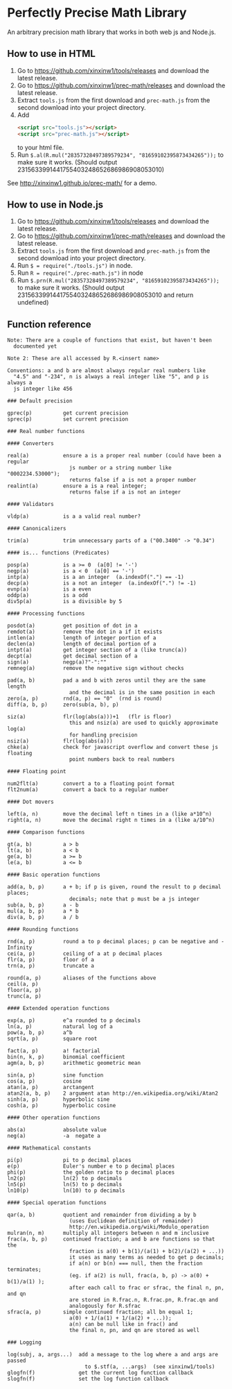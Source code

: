 # Perfectly Precise Math Library

An arbitrary precision math library that works in both web js and Node.js.

## How to use in HTML

1. Go to https://github.com/xinxinw1/tools/releases and download the latest release.
2. Go to https://github.com/xinxinw1/prec-math/releases and download the latest release.
3. Extract `tools.js` from the first download and `prec-math.js` from the second download into your project directory.
4. Add
   ```html
   <script src="tools.js"></script>
   <script src="prec-math.js"></script>
   ```
   to your html file.
5. Run `$.al(R.mul("28357328497389579234", "81659102395873434265"));` to make sure it works. (Should output 2315633991441755403248652686986908053010)

See http://xinxinw1.github.io/prec-math/ for a demo.

## How to use in Node.js

1. Go to https://github.com/xinxinw1/tools/releases and download the latest release.
2. Go to https://github.com/xinxinw1/prec-math/releases and download the latest release.
3. Extract `tools.js` from the first download and `prec-math.js` from the second download into your project directory.
4. Run `$ = require("./tools.js")` in node.
5. Run `R = require("./prec-math.js")` in node
6. Run `$.prn(R.mul("28357328497389579234", "81659102395873434265"));` to make sure it works. (Should output 2315633991441755403248652686986908053010 and return undefined)

## Function reference

```
Note: There are a couple of functions that exist, but haven't been
  documented yet

Note 2: These are all accessed by R.<insert name>

Conventions: a and b are almost always regular real numbers like
  "4.5" and "-234", n is always a real integer like "5", and p is always a
  js integer like 456

### Default precision

gprec(p)          get current precision
sprec(p)          set current precision

### Real number functions

#### Converters

real(a)           ensure a is a proper real number (could have been a regular
                    js number or a string number like "0002234.53000");
                    returns false if a is not a proper number
realint(a)        ensure a is a real integer;
                    returns false if a is not an integer

#### Validators

vldp(a)           is a a valid real number?

#### Canonicalizers

trim(a)           trim unnecessary parts of a ("00.3400" -> "0.34")

#### is... functions (Predicates)

posp(a)           is a >= 0  (a[0] != '-')
negp(a)           is a < 0  (a[0] == '-')
intp(a)           is a an integer  (a.indexOf(".") == -1)
decp(a)           is a not an integer  (a.indexOf(".") != -1)
evnp(a)           is a even
oddp(a)           is a odd
div5p(a)          is a divisible by 5

#### Processing functions

posdot(a)         get position of dot in a
remdot(a)         remove the dot in a if it exists
intlen(a)         length of integer portion of a
declen(a)         length of decimal portion of a
intpt(a)          get integer section of a (like trunc(a))
decpt(a)          get decimal section of a
sign(a)           negp(a)?"-":""
remneg(a)         remove the negative sign without checks

pad(a, b)         pad a and b with zeros until they are the same length
                    and the decimal is in the same position in each
zero(a, p)        rnd(a, p) == "0"  (rnd is round)
diff(a, b, p)     zero(sub(a, b), p)

siz(a)            flr(log(abs(a)))+1   (flr is floor)
                    this and nsiz(a) are used to quickly approximate log(a)
                    for handling precision
nsiz(a)           flr(log(abs(a)))
chke(a)           check for javascript overflow and convert these js floating
                    point numbers back to real numbers

#### Floating point

num2flt(a)        convert a to a floating point format
flt2num(a)        convert a back to a regular number

#### Dot movers

left(a, n)        move the decimal left n times in a (like a*10^n)
right(a, n)       move the decimal right n times in a (like a/10^n)

#### Comparison functions

gt(a, b)          a > b
lt(a, b)          a < b
ge(a, b)          a >= b
le(a, b)          a <= b

#### Basic operation functions

add(a, b, p)      a + b; if p is given, round the result to p decimal places;
                    decimals; note that p must be a js integer
sub(a, b, p)      a - b
mul(a, b, p)      a * b
div(a, b, p)      a / b

#### Rounding functions

rnd(a, p)         round a to p decimal places; p can be negative and -Infinity
cei(a, p)         ceiling of a at p decimal places
flr(a, p)         floor of a
trn(a, p)         truncate a

round(a, p)       aliases of the functions above
ceil(a, p)
floor(a, p)
trunc(a, p)

#### Extended operation functions

exp(a, p)         e^a rounded to p decimals
ln(a, p)          natural log of a
pow(a, b, p)      a^b
sqrt(a, p)        square root

fact(a, p)        a! factorial
bin(n, k, p)      binomial coefficient
agm(a, b, p)      arithmetic geometric mean

sin(a, p)         sine function
cos(a, p)         cosine
atan(a, p)        arctangent
atan2(a, b, p)    2 argument atan http://en.wikipedia.org/wiki/Atan2
sinh(a, p)        hyperbolic sine
cosh(a, p)        hyperbolic cosine

#### Other operation functions

abs(a)            absolute value
neg(a)            -a  negate a

#### Mathematical constants

pi(p)             pi to p decimal places
e(p)              Euler's number e to p decimal places
phi(p)            the golden ratio to p decimal places
ln2(p)            ln(2) to p decimals
ln5(p)            ln(5) to p decimals
ln10(p)           ln(10) to p decimals

#### Special operation functions

qar(a, b)         quotient and remainder from dividing a by b
                    (uses Euclidean definition of remainder)
                    http://en.wikipedia.org/wiki/Modulo_operation
mulran(n, m)      multiply all integers between n and m inclusive
frac(a, b, p)     continued fraction; a and b are functions so that the
                    fraction is a(0) + b(1)/(a(1) + b(2)/(a(2) + ...))
                    it uses as many terms as needed to get p decimals;
                    if a(n) or b(n) === null, then the fraction terminates;
                    (eg. if a(2) is null, frac(a, b, p) -> a(0) + b(1)/a(1) );
                    after each call to frac or sfrac, the final n, pn, and qn
                    are stored in R.frac.n, R.frac.pn, R.frac.qn and
                    analogously for R.sfrac
sfrac(a, p)       simple continued fraction; all bn equal 1;
                    a(0) + 1/(a(1) + 1/(a(2) + ...));
                    a(n) can be null like in frac() and
                    the final n, pn, and qn are stored as well

### Logging

log(subj, a, args...)  add a message to the log where a and args are passed
                         to $.stf(a, ...args)  (see xinxinw1/tools)
glogfn(f)              get the current log function callback
slogfn(f)              set the log function callback


